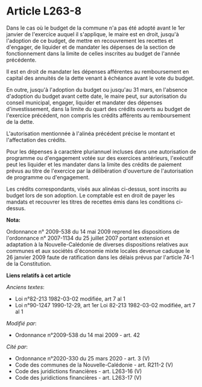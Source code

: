 # Article L263-8

Dans le cas où le budget de la commune n'a pas été adopté avant le 1er janvier de l'exercice auquel il s'applique, le maire
est en droit, jusqu'à l'adoption de ce budget, de mettre en recouvrement les recettes et d'engager, de liquider et de
mandater les dépenses de la section de fonctionnement dans la limite de celles inscrites au budget de l'année précédente.

Il est en droit de mandater les dépenses afférentes au remboursement en capital des annuités de la dette venant à échéance
avant le vote du budget.

En outre, jusqu'à l'adoption du budget ou jusqu'au 31 mars, en l'absence d'adoption du budget avant cette date, le maire
peut, sur autorisation du conseil municipal, engager, liquider et mandater des dépenses d'investissement, dans la limite du
quart des crédits ouverts au budget de l'exercice précédent, non compris les crédits afférents au remboursement de la dette.

L'autorisation mentionnée à l'alinéa précédent précise le montant et l'affectation des crédits.

Pour les dépenses à caractère pluriannuel incluses dans une autorisation de programme ou d'engagement votée sur des exercices
antérieurs, l'exécutif peut les liquider et les mandater dans la limite des crédits de paiement prévus au titre de l'exercice
par la délibération d'ouverture de l'autorisation de programme ou d'engagement.

Les crédits correspondants, visés aux alinéas ci-dessus, sont inscrits au budget lors de son adoption. Le comptable est en
droit de payer les mandats et recouvrer les titres de recettes émis dans les conditions ci-dessus.

**Nota:**

Ordonnance n° 2009-538 du 14 mai 2009 reprend les dispositions de l'ordonnance n° 2007-1134 du 25 juillet 2007 portant
extension et adaptation à la Nouvelle-Calédonie de diverses dispositions relatives aux communes et aux sociétés d'économie
mixte locales devenue caduque le 26 janvier 2009 faute de ratification dans les délais prévus par l'article 74-1 de la
Constitution.

**Liens relatifs à cet article**

_Anciens textes_:

  - Loi n°82-213 1982-03-02 modifiée, art 7 al 1
  - Loi n°90-1247 1990-12-29, art 1er Loi 82-213 1982-03-02 modifiée, art 7 al 1

_Modifié par_:

  - Ordonnance n°2009-538 du 14 mai 2009 - art. 42

_Cité par_:

  - Ordonnance n°2020-330 du 25 mars 2020 - art. 3 (V)
  - Code des communes de la Nouvelle-Calédonie - art. R211-2 (V)
  - Code des juridictions financières - art. L263-16 (V)
  - Code des juridictions financières - art. L263-17 (V)
